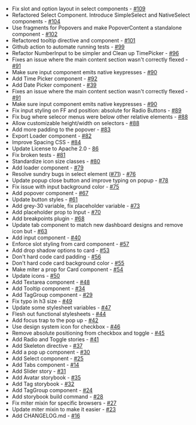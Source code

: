 - Fix slot and option layout in select components - [#109](https://github.com/PrefectHQ/miter-design/pull/109)
- Refactored Select Component. Introduce SimpleSelect and NativeSelect components - [#104](https://github.com/PrefectHQ/miter-design/pull/104)
- Use fragments for Popovers and make PopoverContent a standalone component - [#102](https://github.com/PrefectHQ/miter-design/pull/102)
- Refactored tooltip directive and component - [#101](https://github.com/PrefectHQ/miter-design/pull/101)
- Github action to automate running tests - [#99](https://github.com/PrefectHQ/miter-design/pull/99)
- Refactor NumberInput to be simpler and Clean up TimePicker - [#96](https://github.com/PrefectHQ/miter-design/pull/96)
- Fixes an issue where the main content section wasn't correctly flexed - [#91](https://github.com/PrefectHQ/miter-design/pull/91)
- Make sure input component emits native keypresses - [#90](https://github.com/PrefectHQ/miter-design/pull/90)
- Add Time Picker component - [#92](https://github.com/PrefectHQ/miter-design/pull/92)
- Add Date Picker component - [#39](https://github.com/PrefectHQ/miter-design/pull/39)
- Fixes an issue where the main content section wasn't correctly flexed - [#91](https://github.com/PrefectHQ/miter-design/pull/91)
- Make sure input component emits native keypresses - [#90](https://github.com/PrefectHQ/miter-design/pull/90)
- Fix input styling on FF and position: absolute for Radio Buttons - [#89](https://github.com/PrefectHQ/miter-design/pull/89)
- Fix bug where selecor menus were below other relative elements - [#88](https://github.com/PrefectHQ/miter-design/pull/88)
- Allow customizable height/width on selectors - [#88](https://github.com/PrefectHQ/miter-design/pull/88)
- Add more padding to the popover - [#83](https://github.com/PrefectHQ/miter-design/pull/83)
- Export Loader component - [#82](https://github.com/PrefectHQ/miter-design/pull/82)
- Improve Spacing CSS - [#84](https://github.com/PrefectHQ/miter-design/pull/84)
- Update License to Apache 2.0 - [86](https://github.com/PrefectHQ/miter-design/pull/86)
- Fix broken tests - [#81](https://github.com/PrefectHQ/miter-design/pull/81)
- Standardize icon size classes - [#80](https://github.com/PrefectHQ/miter-design/pull/80)
- Add loader component - [#79](https://github.com/PrefectHQ/miter-design/pull/79)
- Resolve sundry bugs in select element ([#71](https://github.com/PrefectHQ/miter-design/issues/71)) - [#76](https://github.com/PrefectHQ/miter-design/pull/76)
- Update popup close button and improve typing on popup - [#78](https://github.com/PrefectHQ/miter-design/pull/78)
- Fix issue with input background color - [#75](https://github.com/PrefectHQ/miter-design/pull/75)
- Add popover component - [#67](https://github.com/PrefectHQ/miter-design/pull/67)
- Update button styles - [#61](https://github.com/PrefectHQ/miter-design/pull/61)
- Add grey-30 variable, fix placeholder variable - [#73](https://github.com/PrefectHQ/miter-design/pull/73)
- Add placeholder prop to Input - [#70](https://github.com/PrefectHQ/miter-design/pull/70)
- Add breakpoints plugin - [#68](https://github.com/PrefectHQ/miter-design/pull/68)
- Update tab component to match new dashboard designs and remove icon but - [#63](https://github.com/PrefectHQ/miter-design/pull/63)
- Add input component - [#40](https://github.com/PrefectHQ/miter-design/pull/40)
- Enforce slot styling from card component - [#57](https://github.com/PrefectHQ/miter-design/pull/57)
- Add drop shadow options to card - [#53](https://github.com/PrefectHQ/miter-design/pull/53)
- Don't hard code card padding - [#56](https://github.com/PrefectHQ/miter-design/pull/56)
- Don't hard code card background color - [#55](https://github.com/PrefectHQ/miter-design/pull/55)
- Make miter a prop for Card component - [#54](https://github.com/PrefectHQ/miter-design/pull/54)
- Update icons - [#50](https://github.com/PrefectHQ/miter-design/pull/50)
- Add Textarea component - [#48](https://github.com/PrefectHQ/miter-design/pull/48)
- Add Tooltip component - [#34](https://github.com/PrefectHQ/miter-design/pull/34)
- Add TagGroup component - [#29](https://github.com/PrefectHQ/miter-design/pull/29)
- Fix typo in h3 size - [#49](https://github.com/PrefectHQ/miter-design/pull/49)
- Update some stylesheet variables - [#47](https://github.com/PrefectHQ/miter-design/pull/47)
- Flesh out functional stylesheets - [#44](https://github.com/PrefectHQ/miter-design/pull/44)
- Add focus trap to the pop up - [#42](https://github.com/PrefectHQ/miter-design/pull/42)
- Use design system icon for checkbox - [#46](https://github.com/PrefectHQ/miter-design/pull/46)
- Remove absolute positioning from checkbox and toggle - [#45](https://github.com/PrefectHQ/miter-design/pull/45)
- Add Radio and Toggle stories - [#41](https://github.com/PrefectHQ/miter-design/pull/41)
- Add Skeleton directive - [#37](https://github.com/PrefectHQ/miter-design/pull/37)
- Add a pop up component - [#30](https://github.com/PrefectHQ/miter-design/pull/30)
- Add Select component - [#25](https://github.com/PrefectHQ/miter-design/pull/25)
- Add Tabs component - [#14](https://github.com/PrefectHQ/miter-design/pull/14)
- Add Slider story - [#31](https://github.com/PrefectHQ/miter-design/pull/31)
- Add Avatar storybook - [#35](https://github.com/PrefectHQ/miter-design/pull/35)
- Add Tag storybook - [#32](https://github.com/PrefectHQ/miter-design/pull/32)
- Add TagGroup component - [#24](https://github.com/PrefectHQ/miter-design/pull/24)
- Add storybook build command - [#28](https://github.com/PrefectHQ/miter-design/pull/28)
- Fix miter mixin for specific browsers - [#27](https://github.com/PrefectHQ/miter-design/pull/27)
- Update miter mixin to make it easier - [#23](https://github.com/PrefectHQ/miter-design/pull/23)
- Add CHANGELOG.md - [#16](https://github.com/PrefectHQ/miter-design/pull/16)
